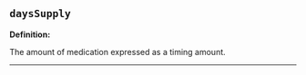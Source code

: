 ## `daysSupply`

<b>Definition:</b><br>

The amount of medication expressed as a timing amount.

---